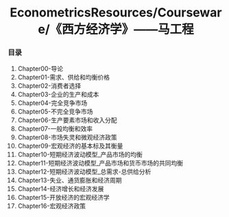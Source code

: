 <h1  align="center">EconometricsResources/Courseware/《西方经济学》——马工程</h1>

### 目录

1.	Chapter00-导论
2.	Chapter01-需求、供给和均衡价格
3.	Chapter02-消费者选择
4.	Chapter03-企业的生产和成本
5.	Chapter04-完全竞争市场
6.	Chapter05-不完全竞争市场
7.	Chapter06-生产要素市场和收入分配
8.	Chapter07-一般均衡和效率
9.	Chapter08-市场失灵和微观经济政策
10.	Chapter09-宏观经济的基本标及其衡量
11.	Chapter10-短期经济波动模型_产品市场的均衡
12.	Chapter11-短期经济波动模型_产品市场和货币市场的共同均衡
13.	Chapter12-短期经济波动模型_总需求-总供给分析
14.	Chapter13-失业、通货膨胀和经济周期
15.	Chapter14-经济增长和经济发展
16.	Chapter15-开放经济的宏观经济学
17.	Chapter16-宏观经济政策
